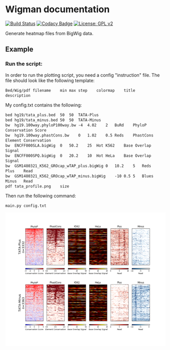 Wigman documentation
====================

[![Build Status](https://travis-ci.org/AminMahpour/Wigman.svg?branch=master)](https://travis-ci.org/AminMahpour/Wigman)
[![Codacy Badge](https://api.codacy.com/project/badge/Grade/f6a4d63a2ad542668a70fbab55b320b2)](https://www.codacy.com/app/AminMahpour/Wigman?utm_source=github.com&amp;utm_medium=referral&amp;utm_content=AminMahpour/Wigman&amp;utm_campaign=Badge_Grade)
[![License: GPL v2](https://img.shields.io/badge/License-GPL%20v2-blue.svg)](LICENSE)


Generate heatmap files from BigWig data.

## Example
### Run the script:
In order to run the plotting script, you need a config "instruction" file. The file
 should look like the following template:
```
Bed/Wig/pdf filename    min max step    colormap    title   description
```

My config.txt contains the following:
```
bed	hg19/tata_plus.bed	50	50	TATA-Plus
bed	hg19/tata_minus.bed	50	50	TATA-Minus
bw	hg19.100way.phyloP100way.bw	-4	4.02	2	BuRd	PhyloP	Conservation Score
bw	hg19.100way.phastCons.bw	0	1.02	0.5	Reds	PhastCons	Element Conservation
bw	ENCFF000SLA.bigWig	0	50.2	25	Hot	K562	Base Overlap Signal
bw	ENCFF000SPQ.bigWig	0	20.2	10	Hot	HeLa 	Base Overlap Signal
bw	GSM1480321_K562_GROcap_wTAP_plus.bigWig	0	10.2	5	Reds	Plus	Read
bw	GSM1480321_K562_GROcap_wTAP_minus.bigWig	-10	0.5	5	Blues	Minus	Read
pdf	tata_profile.png	size
```

Then run the following command:

```
main.py config.txt
```


![Sample Image](Docs/Images/tata_profile.png "Wigman sample output")



